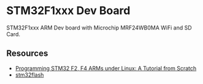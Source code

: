 # STM32F1xxx Dev Board

STM32F1xxx ARM Dev board with Microchip MRF24WB0MA WiFi and SD Card.

## Resources

* [Programming STM32 F2, F4 ARMs under Linux: A Tutorial from Scratch](http://www.triplespark.net/elec/pdev/arm/stm32.html)
* [stm32flash](http://code.google.com/p/stm32flash/)
